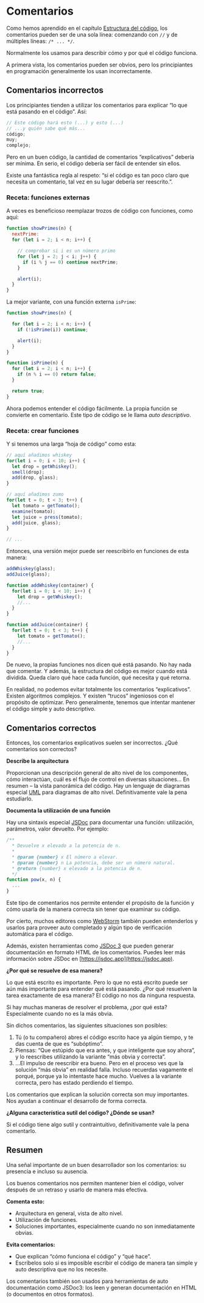 # Comentarios
Como hemos aprendido en el capítulo [Estructura del código](https://es.javascript.info/structure), los comentarios pueden ser de una sola línea: comenzando con `//` y de múltiples líneas: `/* ... */`.

Normalmente los usamos para describir cómo y por qué el código funciona.

A primera vista, los comentarios pueden ser obvios, pero los principiantes en programación generalmente los usan incorrectamente.

## Comentarios incorrectos
Los principiantes tienden a utilizar los comentarios para explicar “lo que está pasando en el código”. Así:
```js
// Este código hará esto (...) y esto (...)
// ...y quién sabe qué más...
código;
muy;
complejo;
```

Pero en un buen código, la cantidad de comentarios “explicativos” debería ser mínima. En serio, el código debería ser fácil de entender sin ellos.

Existe una fantástica regla al respeto: “si el código es tan poco claro que necesita un comentario, tal vez en su lugar debería ser reescrito.”.

### Receta: funciones externas
A veces es beneficioso reemplazar trozos de código con funciones, como aquí:
```js
function showPrimes(n) {
  nextPrime:
  for (let i = 2; i < n; i++) {

    // comprobar si i es un número primo
    for (let j = 2; j < i; j++) {
      if (i % j == 0) continue nextPrime;
    }

    alert(i);
  }
}
```
La mejor variante, con una función externa `isPrime`:
```js
function showPrimes(n) {

  for (let i = 2; i < n; i++) {
    if (!isPrime(i)) continue;

    alert(i);
  }
}

function isPrime(n) {
  for (let i = 2; i < n; i++) {
    if (n % i == 0) return false;
  }

  return true;
}
```
Ahora podemos entender el código fácilmente. La propia función se convierte en comentario. Este tipo de código se le llama *auto descriptivo*.

### Receta: crear funciones
Y si tenemos una larga “hoja de código” como esta:
```js
// aquí añadimos whiskey
for(let i = 0; i < 10; i++) {
  let drop = getWhiskey();
  smell(drop);
  add(drop, glass);
}

// aquí añadimos zumo
for(let t = 0; t < 3; t++) {
  let tomato = getTomato();
  examine(tomato);
  let juice = press(tomato);
  add(juice, glass);
}

// ...
```
Entonces, una versión mejor puede ser reescribirlo en funciones de esta manera:
```js
addWhiskey(glass);
addJuice(glass);

function addWhiskey(container) {
  for(let i = 0; i < 10; i++) {
    let drop = getWhiskey();
    //...
  }
}

function addJuice(container) {
  for(let t = 0; t < 3; t++) {
    let tomato = getTomato();
    //...
  }
}
```

De nuevo, la propias funciones nos dicen qué está pasando. No hay nada que comentar. Y además, la estructura del código es mejor cuando está dividida. Queda claro qué hace cada función, qué necesita y qué retorna.

En realidad, no podemos evitar totalmente los comentarios “explicativos”. Existen algoritmos complejos. Y existen “trucos” ingeniosos con el propósito de optimizar. Pero generalmente, tenemos que intentar mantener el código simple y auto descriptivo.

## Comentarios correctos
Entonces, los comentarios explicativos suelen ser incorrectos. ¿Qué comentarios son correctos?

**Describe la arquitectura**

Proporcionan una descripción general de alto nivel de los componentes, cómo interactúan, cuál es el flujo de control en diversas situaciones… En resumen – la vista panorámica del código. Hay un lenguaje de diagramas especial [UML](https://es.wikipedia.org/wiki/Lenguaje_unificado_de_modelado) para diagramas de alto nivel. Definitivamente vale la pena estudiarlo.

**Documenta la utilización de una función**

Hay una sintaxis especial [JSDoc](https://en.wikipedia.org/wiki/JSDoc) para documentar una función: utilización, parámetros, valor devuelto.
Por ejemplo:
```js
/**
  * Devuelve x elevado a la potencia de n.
  *
  * @param {number} x El número a elevar.
  * @param {number} n La potencia, debe ser un número natural.
  * @return {number} x elevado a la potencia de n.
  */
function pow(x, n) {
  ...
}
```

Este tipo de comentarios nos permite entender el propósito de la función y cómo usarla de la manera correcta sin tener que examinar su código.

Por cierto, muchos editores como [WebStorm](https://www.jetbrains.com/webstorm/) también pueden entenderlos y usarlos para proveer auto completado y algún tipo de verificación automática para el código.

Además, existen herramientas como [JSDoc 3](https://github.com/jsdoc/jsdoc) que pueden generar documentación en formato HTML de los comentarios. Puedes leer más información sobre JSDoc en [https://jsdoc.app](https://jsdoc.app).

**¿Por qué se resuelve de esa manera?**

Lo que está escrito es importante. Pero lo que no está escrito puede ser aún más importante para entender qué está pasando. ¿Por qué resuelven la tarea exactamente de esa manera? El código no nos da ninguna respuesta.

Si hay muchas maneras de resolver el problema, ¿por qué esta? Especialmente cuando no es la más obvia.

Sin dichos comentarios, las siguientes situaciones son posibles:

1. Tú (o tu compañero) abres el código escrito hace ya algún tiempo, y te das cuenta de que es “subóptimo”.
2. Piensas: “Que estúpido que era antes, y que inteligente que soy ahora”, y lo reescribes utilizando la variante “más obvia y correcta”.
3. …El impulso de reescribir era bueno. Pero en el proceso ves que la solución “más obvia” en realidad falla. Incluso recuerdas vagamente el porqué, porque ya lo intentaste hace mucho. Vuelves a la variante correcta, pero has estado perdiendo el tiempo.

Los comentarios que explican la solución correcta son muy importantes. Nos ayudan a continuar el desarrollo de forma correcta.

**¿Alguna característica sutil del código? ¿Dónde se usan?**

Si el código tiene algo sutil y contraintuitivo, definitivamente vale la pena comentarlo.

## Resumen
Una señal importante de un buen desarrollador son los comentarios: su presencia e incluso su ausencia.

Los buenos comentarios nos permiten mantener bien el código, volver después de un retraso y usarlo de manera más efectiva.

**Comenta esto:**

- Arquitectura en general, vista de alto nivel.
- Utilización de funciones.
- Soluciones importantes, especialmente cuando no son inmediatamente obvias.

**Evita comentarios:**

- Que explican “cómo funciona el código” y “qué hace”.
- Escríbelos solo si es imposible escribir el código de manera tan simple y auto descriptiva que no los necesite.

Los comentarios también son usados para herramientas de auto documentación como JSDoc3: los leen y generan documentación en HTML (o documentos en otros formatos).
